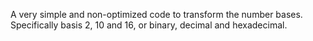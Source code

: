 A very simple and non-optimized code to transform the number bases. 
Specifically basis 2, 10 and 16, or binary, decimal and hexadecimal.
